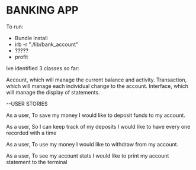 <h1>BANKING APP</h1>

To run:
- Bundle install
- irb -r "./lib/bank_account"
- ?????
- profit

Ive identified 3 classes so far: 

Account, which will manage the current balance and activity.
Transaction, which will manage each individual change to the account.
Interface, which will manage the display of statements.

--USER STORIES

As a user,
To save my money
I would like to deposit funds to my account.

As a user,
So I can keep track of my deposits
I would like to have every one recorded with a time

As a user,
To use my money
I would like to withdraw from my account.

As a user,
To see my account stats
I would like to print my account statement to the terminal